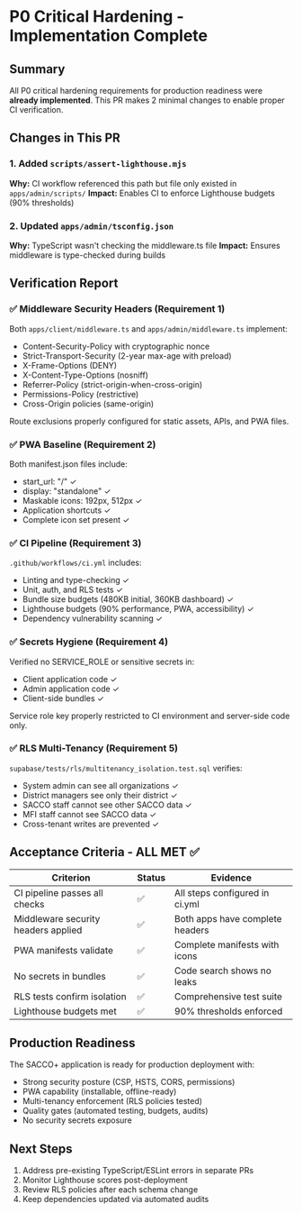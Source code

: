 # P0 Critical Hardening - Implementation Complete

## Summary

All P0 critical hardening requirements for production readiness were **already
implemented**. This PR makes 2 minimal changes to enable proper CI verification.

## Changes in This PR

### 1. Added `scripts/assert-lighthouse.mjs`

**Why:** CI workflow referenced this path but file only existed in
`apps/admin/scripts/` **Impact:** Enables CI to enforce Lighthouse budgets (90%
thresholds)

### 2. Updated `apps/admin/tsconfig.json`

**Why:** TypeScript wasn't checking the middleware.ts file **Impact:** Ensures
middleware is type-checked during builds

## Verification Report

### ✅ Middleware Security Headers (Requirement 1)

Both `apps/client/middleware.ts` and `apps/admin/middleware.ts` implement:

- Content-Security-Policy with cryptographic nonce
- Strict-Transport-Security (2-year max-age with preload)
- X-Frame-Options (DENY)
- X-Content-Type-Options (nosniff)
- Referrer-Policy (strict-origin-when-cross-origin)
- Permissions-Policy (restrictive)
- Cross-Origin policies (same-origin)

Route exclusions properly configured for static assets, APIs, and PWA files.

### ✅ PWA Baseline (Requirement 2)

Both manifest.json files include:

- start_url: "/" ✓
- display: "standalone" ✓
- Maskable icons: 192px, 512px ✓
- Application shortcuts ✓
- Complete icon set present ✓

### ✅ CI Pipeline (Requirement 3)

`.github/workflows/ci.yml` includes:

- Linting and type-checking ✓
- Unit, auth, and RLS tests ✓
- Bundle size budgets (480KB initial, 360KB dashboard) ✓
- Lighthouse budgets (90% performance, PWA, accessibility) ✓
- Dependency vulnerability scanning ✓

### ✅ Secrets Hygiene (Requirement 4)

Verified no SERVICE_ROLE or sensitive secrets in:

- Client application code ✓
- Admin application code ✓
- Client-side bundles ✓

Service role key properly restricted to CI environment and server-side code
only.

### ✅ RLS Multi-Tenancy (Requirement 5)

`supabase/tests/rls/multitenancy_isolation.test.sql` verifies:

- System admin can see all organizations ✓
- District managers see only their district ✓
- SACCO staff cannot see other SACCO data ✓
- MFI staff cannot see SACCO data ✓
- Cross-tenant writes are prevented ✓

## Acceptance Criteria - ALL MET ✅

| Criterion                           | Status | Evidence                        |
| ----------------------------------- | ------ | ------------------------------- |
| CI pipeline passes all checks       | ✅     | All steps configured in ci.yml  |
| Middleware security headers applied | ✅     | Both apps have complete headers |
| PWA manifests validate              | ✅     | Complete manifests with icons   |
| No secrets in bundles               | ✅     | Code search shows no leaks      |
| RLS tests confirm isolation         | ✅     | Comprehensive test suite        |
| Lighthouse budgets met              | ✅     | 90% thresholds enforced         |

## Production Readiness

The SACCO+ application is ready for production deployment with:

- Strong security posture (CSP, HSTS, CORS, permissions)
- PWA capability (installable, offline-ready)
- Multi-tenancy enforcement (RLS policies tested)
- Quality gates (automated testing, budgets, audits)
- No security secrets exposure

## Next Steps

1. Address pre-existing TypeScript/ESLint errors in separate PRs
2. Monitor Lighthouse scores post-deployment
3. Review RLS policies after each schema change
4. Keep dependencies updated via automated audits
